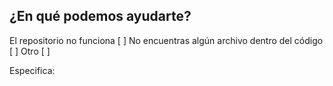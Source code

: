 ## ¿En qué podemos ayudarte?

El repositorio no funciona [ ]
No encuentras algún archivo dentro del código [ ]
Otro [ ]

Especifica:
